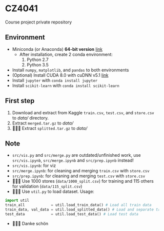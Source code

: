 # CZ4041
Course project private repository

## Environment
* Miniconda (or Anaconda) **64-bit version** [link](https://conda.io/miniconda.html)
  * After installation, create 2 conda environment:
    1. Python 2.7
    2. Python 3.5
* Install `numpy`, `matplotlib`, and `pandas` to both environments
* (Optional) Install CUDA 8.0 with cuDNN v5.1 [link](https://developer.nvidia.com/cuda-toolkit)
* Install `jupyter` with `conda install jupyter`
* Install `scikit-learn` with `conda install scikit-learn`

## First step
1. Download and extract from Kaggle `train.csv`, `test.csv`, and `store.csv` to _data/_ directory.
2. Extract `merged.tar.gz` to _data/_
3. &#x1F34E;&#x1F34E;&#x1F34E; Extract `splitted.tar.gz` to _data/_

## Note
* `src/vis.py` and `src/merge.py` are outdated/unfinished work, use `src/vis.ipynb`, `src/merge.ipynb` and `src/prep.ipynb` instead!
 * `src/vis.ipynb`: for viz
 * `src/merge.ipynb`: for cleaning and merging `train.csv` with `store.csv`
 * `src/prep.ipynb`: for cleaning and merging `test.csv` with `store.csv`
* &#x1F34E;&#x1F34E;&#x1F34E; Use 1000 stores (`data/1000_split.csv`) for training and 115 others for validation (`data/115_split.csv`)
* &#x1F34E;&#x1F34E;&#x1F34E; Use `util.py` to load dataset. Usage:
```python
import util
train_all            = util.load_train_data() # Load all train data
train_data, val_data = util.load_splitted_data() # Load and separate train data with validation data
test_data            = util.load_test_data() # Load test data
```
* &#x1F34E;&#x1F34E;&#x1F34E; Danke schön

